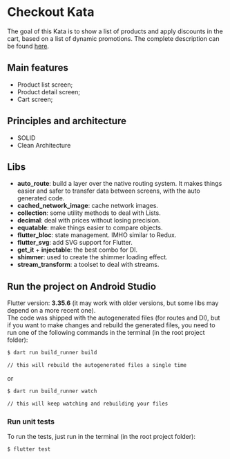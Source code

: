 # Checkout Kata

The goal of this Kata is to show a list of products and apply discounts in the cart, based on a list
of dynamic promotions. The complete description can be found [here](https://github.com/luanalbineli/checkout-kata/blob/main/docs/description.MD).

## Main features

- Product list screen;
- Product detail screen;
- Cart screen;

## Principles and architecture

- SOLID
- Clean Architecture

## Libs

- **auto_route**: build a layer over the native routing system. It makes things easier and safer to
  transfer data between screens, with the auto generated code.
- **cached_network_image**: cache network images.
- **collection**: some utility methods to deal with Lists.
- **decimal**: deal with prices without losing precision.
- **equatable**: make things easier to compare objects.
- **flutter_bloc**: state management. IMHO similar to Redux.
- **flutter_svg**: add SVG support for Flutter.
- **get_it** + **injectable**: the best combo for DI.
- **shimmer**: used to create the shimmer loading effect.
- **stream_transform**: a toolset to deal with streams.

## Run the project on Android Studio

Flutter version: **3.35.6** (it may work with older versions, but some libs may depend on a more recent
one). \
The code was shipped with the autogenerated files (for routes and DI), but if you want to make
changes and rebuild the generated files, you need to run one of the following commands in the
terminal (in the root project folder):

```bash
$ dart run build_runner build

// this will rebuild the autogenerated files a single time
```

or

```bash
$ dart run build_runner watch

// this will keep watching and rebuilding your files
```

### Run unit tests

To run the tests, just run in the terminal (in the root project folder):

```bash
$ flutter test
```
